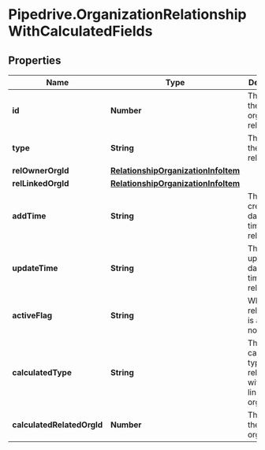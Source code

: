 # Pipedrive.OrganizationRelationshipWithCalculatedFields

## Properties

Name | Type | Description | Notes
------------ | ------------- | ------------- | -------------
**id** | **Number** | The ID of the organization relationship | [optional] 
**type** | **String** | The type of the relationship | [optional] 
**relOwnerOrgId** | [**RelationshipOrganizationInfoItem**](RelationshipOrganizationInfoItem.md) |  | [optional] 
**relLinkedOrgId** | [**RelationshipOrganizationInfoItem**](RelationshipOrganizationInfoItem.md) |  | [optional] 
**addTime** | **String** | The creation date and time of the relationship | [optional] 
**updateTime** | **String** | The last updated date and time of the relationship | [optional] 
**activeFlag** | **String** | Whether the relationship is active or not | [optional] 
**calculatedType** | **String** | The calculated type of the relationship with the linked organization | [optional] 
**calculatedRelatedOrgId** | **Number** | The ID of the linked organization | [optional] 


